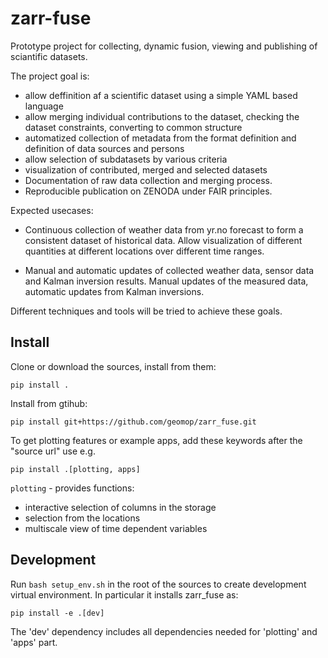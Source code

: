 # zarr-fuse
Prototype project for collecting, dynamic fusion, viewing and publishing of sciantific datasets.

The project goal is:
- allow deffinition af a scientific dataset using a simple YAML based language
- allow merging individual contributions to the dataset, checking the dataset constraints, converting to common structure
- automatized collection of metadata from the format definition and definition of data sources and persons
- allow selection of subdatasets by various criteria
- visualization of contributed, merged and selected datasets
- Documentation of raw data collection and merging process.
- Reproducible publication on ZENODA under FAIR principles.

Expected usecases:
- Continuous collection of weather data from yr.no forecast to form a consistent dataset of historical data.
  Allow visualization of different quantities at different locations over different time ranges.
  
- Manual and automatic updates of collected weather data, sensor data and Kalman inversion results.
  Manual updates of the measured data, automatic updates from Kalman inversions.
  
Different techniques and tools will be tried to achieve these goals.

## Install

Clone or download the sources, install from them:
```
pip install .
```

Install from gtihub:

```
pip install git+https://github.com/geomop/zarr_fuse.git
```

To get plotting features or example apps, add these keywords after the "source url" use e.g.
```
pip install .[plotting, apps]
```

`plotting` - provides functions:
- interactive selection of columns in the storage 
- selection from the locations
- multiscale view of time dependent variables


## Development

Run `bash setup_env.sh` in the root of the sources to create development virtual environment.
In particular it installs zarr_fuse as:

```
pip install -e .[dev]
```

The 'dev' dependency includes all dependencies needed for 'plotting' and 'apps' part.
